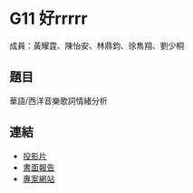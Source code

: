 G11 好rrrrr 
======================

成員：黃耀霆、陳怡安、林鼎鈞、徐雋翔、劉少桐


## 題目

華語/西洋音樂歌詞情緒分析


## 連結

<!-- 請記得修改下方的相對路徑及連結 -->

- [投影片](./G11_slides.pdf)
- [書面報告](./G25_report.pdf)  
- [專案網站](https://competent-shannon-f02fa0.netlify.app/)
